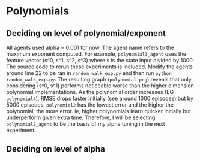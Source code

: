 # Polynomials
## Deciding on level of polynomial/exponent

All agents used alpha = 0.001 for now. The agent name refers to the maximum exponent computed. For example, `polynomial3_agent` uses the feature vector (s^0, s^1, s^2, s^3) where s is the state input divided by 1000. The source code to rerun these experiments is included. Modify the agents around line 22 to be ran in `random_walk_exp.py` and then run `python random_walk_exp.py`. The resulting graph (`polynomial.png`) reveals that only considering (s^0, s^1) performs noticeable worse than the higher dimension polynomial implementations. As the polynomial order increases (EG `polynomial4`), RMSE drops faster initially (see around 1000 episodes) but by 5000 episodes, `polynomial2` has the lowest error and the higher the polynomial, the more error. ie, higher polynomials learn quicker initially but underperform given extra time. Therefore, I will be selecting `polynomial2_agent` to be the basis of my alpha tuning in the next experiment.

## Deciding on level of alpha
